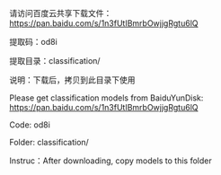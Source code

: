请访问百度云共享下载文件：https://pan.baidu.com/s/1n3fUtIBmrbOwjjgRgtu6lQ

提取码：od8i

提取目录：classification/

说明：下载后，拷贝到此目录下使用


Please get classification models from BaiduYunDisk: https://pan.baidu.com/s/1n3fUtIBmrbOwjjgRgtu6lQ

Code: od8i

Folder: classification/

Instruc：After downloading, copy models to this folder
